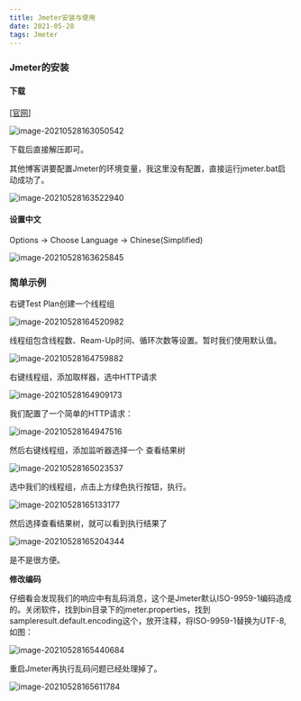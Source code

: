 ```yaml
---
title: Jmeter安装与使用
date: 2021-05-28
tags: Jmeter
---
```


### Jmeter的安装

#### 下载

[[官网](http://jmeter.apache.org/download_jmeter.cgi)]

![image-20210528163050542](https://gitee.com/ruocy/image_repo/raw/master/images/image-20210528163050542.png)

下载后直接解压即可。

<!-- more -->

其他博客讲要配置Jmeter的环境变量，我这里没有配置，直接运行jmeter.bat启动成功了。

![image-20210528163522940](https://gitee.com/ruocy/image_repo/raw/master/images/image-20210528163522940.png)

#### 设置中文

Options -> Choose Language -> Chinese(Simplified)

![image-20210528163625845](https://gitee.com/ruocy/image_repo/raw/master/images/image-20210528163625845.png)

### 简单示例

右键Test Plan创建一个线程组

![image-20210528164520982](https://gitee.com/ruocy/image_repo/raw/master/images/image-20210528164520982.png)

线程组包含线程数、Ream-Up时间、循环次数等设置。暂时我们使用默认值。

![image-20210528164759882](https://gitee.com/ruocy/image_repo/raw/master/images/image-20210528164759882.png)

右键线程组，添加取样器，选中HTTP请求

![image-20210528164909173](https://gitee.com/ruocy/image_repo/raw/master/images/image-20210528164909173.png)

我们配置了一个简单的HTTP请求：

![image-20210528164947516](https://gitee.com/ruocy/image_repo/raw/master/images/image-20210528164947516.png)

然后右键线程组，添加监听器选择一个 查看结果树

![image-20210528165023537](https://gitee.com/ruocy/image_repo/raw/master/images/image-20210528165023537.png)

选中我们的线程组，点击上方绿色执行按钮，执行。

![image-20210528165133177](https://gitee.com/ruocy/image_repo/raw/master/images/image-20210528165133177.png)

然后选择查看结果树，就可以看到执行结果了

![image-20210528165204344](https://gitee.com/ruocy/image_repo/raw/master/images/image-20210528165204344.png)

是不是很方便。

**修改编码**

仔细看会发现我们的响应中有乱码消息，这个是Jmeter默认ISO-9959-1编码造成的。关闭软件，找到bin目录下的jmeter.properties，找到sampleresult.default.encoding这个，放开注释，将ISO-9959-1替换为UTF-8,如图：

![image-20210528165440684](https://gitee.com/ruocy/image_repo/raw/master/images/image-20210528165440684.png)

重启Jmeter再执行乱码问题已经处理掉了。

![image-20210528165611784](https://gitee.com/ruocy/image_repo/raw/master/images/image-20210528165611784.png)